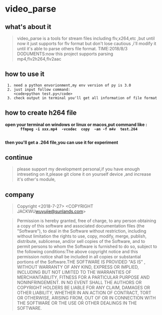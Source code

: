 # video_parse


##  what's about it

> video_parse is a tools for stream files including flv,x264,etc ,but until now it just supports for flv format
>but don't lose cautious ,i'll modify it until it's able to parse others file format.
>TIME:2018/8/3
>DODUMENTS:now this project supports  parsing mp4,flv2h264,flv2aac


## how to use it

```
 1. need a python envorionment,my env version of py is 3.0
 2. just input follow command:
    <code>python test.py</code>
 3. check output in terminal you'll get all information of file format

```

## how to create h264 file

<strong>
open your terminal on windows or linux or macos,put command like :
     <code>
       ffmpeg -i xxx.mp4  -vcodec  copy  -an -f m4v  test.264
     </code>

then you'll get a .264 file,you can use it for experiment
</strong>



## continue

> please support my development personal,if you have enough intreseting on it,please git clone it on yourself
>device ,and increase it's other's module,

## company
>Copyright <2018-7-27> <COPYRIGHT JACKWU<wuyujie@sunlands.com>>

>Permission is hereby granted, free of charge, to any person obtaining a copy of this software and associated documentation files (the "Software"),
>to deal in the Software without restriction, including without limitation the rights to use, copy, modify, merge, publish, distribute, sublicense,
>and/or sell copies of the Software, and to permit persons to whom the Software is furnished to do so, subject to the following conditions:The above
>copyright notice and this permission notice shall be included in all copies or substantial portions of the Software.THE SOFTWARE IS PROVIDED "AS IS"
>, WITHOUT WARRANTY OF ANY KIND, EXPRESS OR IMPLIED, INCLUDING BUT NOT LIMITED TO THE WARRANTIES OF MERCHANTABILITY, FITNESS FOR A PARTICULAR PURPOSE
>AND NONINFRINGEMENT. IN NO EVENT SHALL THE AUTHORS OR COPYRIGHT HOLDERS BE LIABLE FOR ANY CLAIM, DAMAGES OR OTHER LIABILITY, WHETHER IN AN ACTION OF
>CONTRACT, TORT OR OTHERWISE, ARISING FROM, OUT OF OR IN CONNECTION WITH THE SOFTWARE OR THE USE OR OTHER DEALINGS IN THE SOFTWARE.





